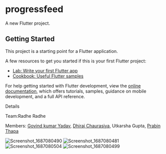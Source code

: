 # progressfeed

A new Flutter project.

## Getting Started

This project is a starting point for a Flutter application.

A few resources to get you started if this is your first Flutter project:

- [Lab: Write your first Flutter app](https://docs.flutter.dev/get-started/codelab)
- [Cookbook: Useful Flutter samples](https://docs.flutter.dev/cookbook)

For help getting started with Flutter development, view the
[online documentation](https://docs.flutter.dev/), which offers tutorials,
samples, guidance on mobile development, and a full API reference.

Details

Team:Radhe Radhe

Members: [Govind kumar Yadav](https://github.com/Robertgovind), [Dhiraj Chaurasiya](https://github.com/dhirajchaurasiya10), Utkarsha Gupta, [Prabin Thapa](https://github.com/PYN-TUM)


![Screenshot_1687080490](https://github.com/Robertgovind/Progress-Feed-App-/assets/102906652/6f835329-d33a-4318-9208-29f518a1d22a)
![Screenshot_1687080481](https://github.com/Robertgovind/Progress-Feed-App-/assets/102906652/85ce1aad-cec6-41dc-9fb1-f5c67be92b09)
![Screenshot_1687080504](https://github.com/Robertgovind/Progress-Feed-App-/assets/102906652/a8e7174f-3440-4dc0-ae0f-258a2ff1192c)
![Screenshot_1687080499](https://github.com/Robertgovind/Progress-Feed-App-/assets/102906652/c91aa66e-ba72-4cd4-9335-1ff76e6a08b8)
